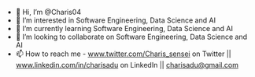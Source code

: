 - 👋 Hi, I’m @Charis04
- 👀 I’m interested in Software Engineering, Data Science and AI
- 🌱 I’m currently learning Software Engineering, Data Science and AI
- 💞️ I’m looking to collaborate on Software Engineering, Data Science and AI
- 📫 How to reach me - www.twitter.com/Charis_sensei on Twitter || www.linkedin.com/in/charisadu on LinkedIn || charisadu@gmail.com 

<!---
Charis04/Charis04 is a ✨ special ✨ repository because its `README.md` (this file) appears on your GitHub profile.
You can click the Preview link to take a look at your changes.
--->
